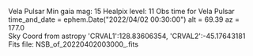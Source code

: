 Vela Pulsar
Min gaia mag: 15
Healpix level: 11
Obs time for Vela Pulsar time_and_date = ephem.Date("2022/04/02 00:30:00")
alt = 69.39
az  = 177.0  
Sky Coord from astropy 'CRVAL1':128.83606354, 'CRVAL2':-45.17643181
Fits file: NSB_of_20220402003000_.fits